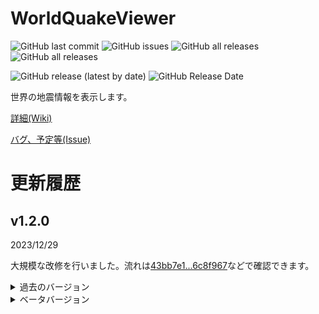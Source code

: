 # WorldQuakeViewer

<!--更新時CtrlForm.csのversionと_versionとアセンブリのバージョンとこれを変更-->
<!--画像開始-->
![GitHub last commit](https://img.shields.io/github/last-commit/Ichihai1415/WorldQuakeViewer)
![GitHub issues](https://img.shields.io/github/issues/Ichihai1415/WorldQuakeViewer)
![GitHub all releases](https://img.shields.io/github/downloads/Ichihai1415/WorldQuakeViewer/total)
![GitHub all releases](https://img.shields.io/github/downloads-pre/Ichihai1415/WorldQuakeViewer/latest/total)

![GitHub release (latest by date)](https://img.shields.io/github/v/release/Ichihai1415/WorldQuakeViewer)
![GitHub Release Date](https://img.shields.io/github/release-date/Ichihai1415/WorldQuakeViewer)
<!--古いから消しとく
<div display="flex">
  <img alt="v1.0.0" src="https://github.com/Ichihai1415/WorldQuakeViewer/blob/main/image/WQV_20221224_v1.0.0.png" width="49%" />
  <img alt="v1.0.4" src="https://github.com/Ichihai1415/WorldQuakeViewer/blob/main/image/WQV_20230206_v1.0.4.png" width="49%" />
</div>-->
<!--画像終了-->

世界の地震情報を表示します。

[詳細(Wiki)](https://github.com/Ichihai1415/WorldQuakeViewer/wiki)

[バグ、予定等(Issue)](https://github.com/Ichihai1415/WorldQuakeViewer/issues)

# 更新履歴
## v1.2.0
2023/12/29

大規模な改修を行いました。流れは[43bb7e1...6c8f967](https://github.com/Ichihai1415/WorldQuakeViewer/compare/43bb7e1...6c8f967)などで確認できます。

<details><summary>過去のバージョン</summary><div>

# v1.1.1
2023/11/29

**v1.1.0と同じく、まだ完全ではありません。(臨時対応版です)**

EMSCからの取得をGFZに変更

EMSCの更新

検知対象が変わらなかった?問題を修正(GFZ対応済み)

## v1.1.0

2023/10/08

**まだ完全ではないですが、ここから大規模な改修を行うためここでv1.1.0とします。問題が発生した場合過去のバージョンを使ってください。**

**コードを大きく変更したため不具合が起きる可能性があります。**

処理・表示等調整

自動ツイート機能廃止

## v1.1.0α6(内部バージョン1.0.10)
2023/07/05

**一部の設定名が変更されているため再設定が必要です。**

**コードを大きく変更したため不具合が起きる可能性があります。**

EMSCの表示に対応

画像を描画し表示するように 地図を更新(プレート境界追加)

WebHook送信仮追加(WebHookURL.txtを作成し送信するURLを入力してください)

その他各処理調整等

## v1.1.0α5(内部バージョン1.0.9)
2023/04/30

処理量更新直後初回判定になる問題を修正

表示調整

## v1.1.0α4(内部バージョン1.0.8)
2023/04/30

震源コード取得処理変更

処理数調整可能に

小規模コード修正

## v1.1.0α3(内部バージョン1.0.7)
2023/03/14

※一部の機能を先行公開します。不完全なところもあるためご注意ください。

最新の情報のMMIに()がつく問題を修正

## v1.1.0α2(内部バージョン1.0.6)
2023/03/12

※一部の機能を先行公開します。不完全なところもあるためご注意ください。

更新検知の対象を分割

地震履歴保存方法調整

その他コード修正(中規模、一部の動作がおかしくなる可能性あり)

## v1.1.0α1(内部バージョン1.0.5)
2023/03/11

※一部の機能を先行公開します。不完全なところもあるためご注意ください。

feedの取得先をweekに(インデックスが範囲を超えていますエラーの対処)

改正メルカリ震度階級・最大速度・気象庁震度階級の相互変換機能追加

動作ログ出力追加(内部に保存され1時間ごとに削除されます。保存しない場合"nolog.txt"を実行ファイルと同じフォルダに入れてください。(仮処置))

震源ログの自動削除を無効化(長期間起動しているとメモリ使用率が大きくなる可能性があります。右クリックメニューで削除できます。)

その他コード修正(中規模、一部の動作がおかしくなる可能性あり)

## v1.0.4
2023/01/02

更新確認処理を修正

画面表示タイミングを変更

## v1.0.3
2022/12/25

新規情報追加時履歴の表示が変わらない問題を修正

Y座標がはみ出す場合収まるように

## v1.0.2
2022/12/24

初回起動時エラーになる問題を修正

## v1.0.1
2022/12/24

履歴更新処理・棒読みちゃん送信テキスト修正

その他一部修正

## v1.0.0
2022/12/24

履歴表示機能等追加

設定画面追加

更新処理を履歴すべて(7件)で行います。

などなど

</div></details>
<details><summary>ベータバージョン</summary><div>
https://github.com/Ichihai1415/WorldQuakeViewer_Beta にあります。

## v0.2.6
7/16

メッセージ表示機能追加

アップデータミス修正

## v0.2.5
7/12

情報が更新しても表示されない問題を修正

ログの保存フォルダをさらに細かく

ログ出力、ツイートでのエラー時の動作を調整

## v0.2.4
7/9

表示、ログ、ツイート文微修正

## v0.2.3
7/2

アップデータ実装(ダウンロードと解凍のみ)

表示、ログ、ツイート文微修正

## v0.2.2
5/18

表示微修正

ログ出力機能追加

## v0.2.1
4/30

地図描画ミス修正(完全)

地図に赤道・本初子午線がわかりやすく

## v0.2.0
4/29

震源印対応

ツイート文調整(緯度経度、「更新」←直前と比較しているためつかない場合あり)

地図描画ミス修正(まだ南緯の時描画が正常ではない)

一部処理変更

## v0.1.1
4/21

地図描画ミス修正(まだ南緯の時描画が正常ではない)

## v0.1.0
4/21

震源名日本語対応

震源を中心としたマップ表示

</div></details>
